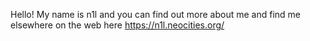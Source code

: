 Hello! My name is n1l and you can find out more about me and find me elsewhere on the web here https://n1l.neocities.org/
